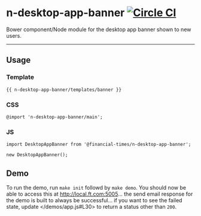 n-desktop-app-banner [![Circle CI](https://circleci.com/gh/Financial-Times/n-desktop-app-banner/tree/master.svg?style=svg)](https://circleci.com/gh/Financial-Times/n-desktop-app-banner/tree/master)
=================

Bower component/Node module for the desktop app banner shown to new users.

----

## Usage

### Template

```
{{ n-desktop-app-banner/templates/banner }}
```

### CSS

```
@import 'n-desktop-app-banner/main';
```

### JS

```
import DesktopAppBanner from '@financial-times/n-desktop-app-banner';

new DesktopAppBanner();
```

## Demo

To run the demo, run `make init` followd by `make demo`. You should now be able to access this at <http://local.ft.com:5005>... the send email response for the demo is built to always be successful... if you want to see the failed state, update </demos/app.js#L30> to return a status other than `200`.

